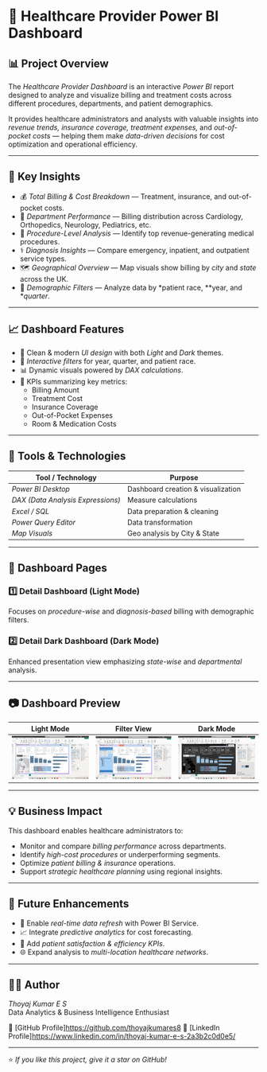 # 🏥 Healthcare Provider Power BI Dashboard

## 📊 Project Overview
The *Healthcare Provider Dashboard* is an interactive *Power BI* report designed to analyze and visualize billing and treatment costs across different procedures, departments, and patient demographics.

It provides healthcare administrators and analysts with valuable insights into *revenue trends, insurance coverage, treatment expenses,* and *out-of-pocket costs* — helping them make *data-driven decisions* for cost optimization and operational efficiency.

---

## 🧠 Key Insights
- 💰 *Total Billing & Cost Breakdown* — Treatment, insurance, and out-of-pocket costs.  
- 🏨 *Department Performance* — Billing distribution across Cardiology, Orthopedics, Neurology, Pediatrics, etc.  
- 🧾 *Procedure-Level Analysis* — Identify top revenue-generating medical procedures.  
- ⚕ *Diagnosis Insights* — Compare emergency, inpatient, and outpatient service types.  
- 🗺 *Geographical Overview* — Map visuals show billing by *city* and *state* across the UK.  
- 👥 *Demographic Filters* — Analyze data by *patient race, **year, and **quarter*.

---

## 📈 Dashboard Features
- 🎨 Clean & modern *UI design* with both *Light* and *Dark* themes.  
- 🧭 *Interactive filters* for year, quarter, and patient race.  
- 📊 Dynamic visuals powered by *DAX calculations*.  
- 🧩 KPIs summarizing key metrics:
  - Billing Amount  
  - Treatment Cost  
  - Insurance Coverage  
  - Out-of-Pocket Expenses  
  - Room & Medication Costs

---

## 🧩 Tools & Technologies
| Tool / Technology | Purpose |
|--------------------|----------|
| *Power BI Desktop* | Dashboard creation & visualization |
| *DAX (Data Analysis Expressions)* | Measure calculations |
| *Excel / SQL* | Data preparation & cleaning |
| *Power Query Editor* | Data transformation |
| *Map Visuals* | Geo analysis by City & State |

---

## 📂 Dashboard Pages
### 1️⃣ Detail Dashboard (Light Mode)
Focuses on *procedure-wise* and *diagnosis-based* billing with demographic filters.

### 2️⃣ Detail Dark Dashboard (Dark Mode)
Enhanced presentation view emphasizing *state-wise* and *departmental* analysis.

---

## 📷 Dashboard Preview

| Light Mode | Filter View | Dark Mode |
|-------------|--------------|-----------|
| ![Dashboard Light](./BI%201.jpg) | ![Dashboard Filter](./BI2.jpg) | ![Dashboard Dark](./BI3.jpg) |

---

## 💡 Business Impact
This dashboard enables healthcare administrators to:
- Monitor and compare *billing performance* across departments.  
- Identify *high-cost procedures* or underperforming segments.  
- Optimize *patient billing & insurance* operations.  
- Support *strategic healthcare planning* using regional insights.

---

## 🚀 Future Enhancements
- 🔄 Enable *real-time data refresh* with Power BI Service.  
- 📈 Integrate *predictive analytics* for cost forecasting.  
- 🧍 Add *patient satisfaction & efficiency KPIs*.  
- 🌐 Expand analysis to *multi-location healthcare networks*.

---

## 👨‍💻 Author
*Thoyaj Kumar E S*  
Data Analytics & Business Intelligence Enthusiast  

🔗 [GitHub Profile]https://github.com/thoyajkumares8 
💼 [LinkedIn Profile]https://www.linkedin.com/in/thoyaj-kumar-e-s-2a3b2c0d0e5/

---

⭐ *If you like this project, give it a star on GitHub!*
